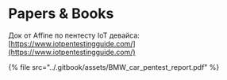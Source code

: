 # Papers & Books

Док от Affine по пентесту IoT девайса: [https://www.iotpentestingguide.com/](https://www.iotpentestingguide.com/)

{% file src="../.gitbook/assets/BMW_car_pentest_report.pdf" %}
